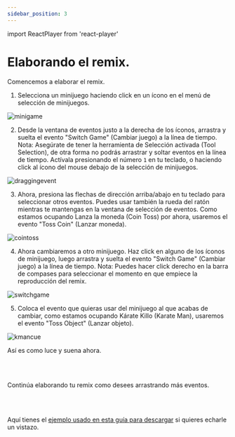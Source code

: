 ```yaml
---
sidebar_position: 3
---
```


import ReactPlayer from 'react-player'

# Elaborando el remix.
Comencemos a elaborar el remix.

1. Selecciona un minijuego haciendo click en un ícono en el menú de selección de minijuegos.

![minigame](/img/docs/firstremix/minigameselection.png)

2. Desde la ventana de eventos justo a la derecha de los íconos, arrastra y suelta el evento "Switch Game" (Cambiar juego) a la línea de tiempo.
Nota: Asegúrate de tener la herramienta de Selección activada (Tool Selection), de otra forma no podrás arrastrar y soltar eventos en la línea de tiempo. Actívala presionando el número `1` en tu teclado, o haciendo click al ícono del mouse debajo de la selección de minijuegos.

![draggingevent](/img/docs/firstremix/draggingevent.gif)

3. Ahora, presiona las flechas de dirección arriba/abajo en tu teclado para seleccionar otros eventos. Puedes usar también la rueda del ratón mientras te mantengas en la ventana de selección de eventos. Como estamos ocupando Lanza la moneda (Coin Toss) por ahora, usaremos el evento "Toss Coin" (Lanzar moneda).

![cointoss](/img/docs/firstremix/cointoss.gif)

4. Ahora cambiaremos a otro minijuego. Haz click en alguno de los íconos de minijuego, luego arrastra y suelta el evento "Switch Game" (Cambiar juego) a la línea de tiempo.
Nota: Puedes hacer click derecho en la barra de compases para seleccionar el momento en que empiece la reproducción del remix.

![switchgame](/img/docs/firstremix/switchgame.gif)

5. Coloca el evento que quieras usar del minijuego al que acabas de cambiar, como estamos ocupando Kárate Killo (Karate Man), usaremos el evento "Toss Object" (Lanzar objeto).

![kmancue](/img/docs/firstremix/kmancue.gif)


Así es como luce y suena ahora.

<ReactPlayer controls url='/vid/firstchart/progress.mp4' />
<br></br>

Continúa elaborando tu remix como desees arrastrando más eventos.

<ReactPlayer controls url='/vid/firstchart/kmangba.mp4' />
<br></br>

Aquí tienes el [ejemplo usado en esta guía para descargar](/examples/kmangba.riq) si quieres echarle un vistazo.
